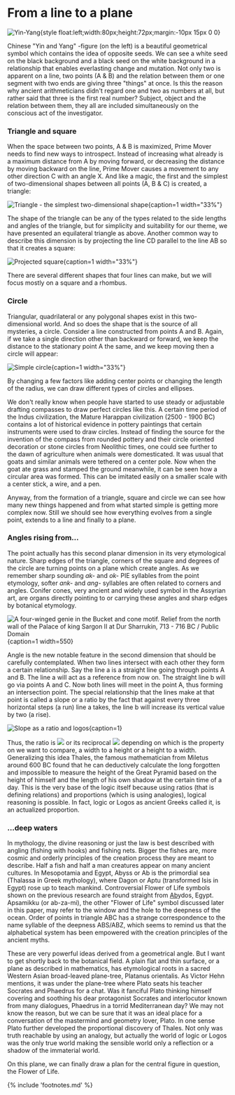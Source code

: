 # From a line to a plane


![Yin-Yang](/media/yin_yang.png){style float:left;width:80px;height:72px;margin:-10px 15px 0 0}

Chinese "Yin and Yang" -figure (on the left) is a beautiful geometrical symbol which contains the idea of opposite seeds. We can see a white seed on the black background and a black seed on the white background in a relationship that enables everlasting change and mutation. Not only two is apparent on a line, two points (A & B) and the relation between them or one segment with two ends are giving three "things" at once. Is this the reason why ancient arithmeticians didn't regard one and two as numbers at all, but rather said that three is the first real number? Subject, object and the relation between them, they all are included simultaneously on the conscious act of the investigator.


### Triangle and square

When the space between two points, A & B is maximized, Prime Mover<!-- cite author="wikipedia.org" title="Unmoved mover" date="" location="" type="website" href="https://en.wikipedia.org/wiki/Unmoved_mover" --> needs to find new ways to introspect. Instead of increasing what already is a maximum distance from A by moving forward, or decreasing the distance by moving backward on the line, Prime Mover causes a movement to any other direction C with an angle X. And like a magic, the first and the simplest of two-dimensional shapes between all points (A, B & C) is created, a triangle:

![Triangle - the simplest two-dimensional shape](/media/abctriangle.png){caption=1 width="33%"}

The shape of the triangle<!-- cite author="mathsisfun.com" title="Equilateral, Isosceles and Scalene Triangle or Acute, Right and Obtuse Triangle" date="" location="" type="website" href="https://www.mathsisfun.com/triangle.html" --> can be any of the types related to the side lengths and angles of the triangle, but for simplicity and suitability for our theme, we have presented an equilateral triangle as above. Another common way to describe this dimension is by projecting the line CD parallel to the line AB so that it creates a square:

![Projected square](/media/abcdsquare.png){caption=1 width="33%"}

There are several different shapes that four lines can make<!-- cite author="mathsisfun.com" title="Quadrilaterals" date="" location="" type="website" href="https://www.mathsisfun.com/quadrilaterals.html" -->, but we will focus mostly on a square and a rhombus. 


### Circle

Triangular, quadrilateral or any polygonal shapes exist in this two-dimensional world. And so does the shape that is the source of all mysteries, a circle. Consider a line constructed from points A and B. Again, if we take a single direction other than backward or forward, we keep the distance to the stationary point A the same, and we keep moving then a circle will appear:

![Simple circle](/media/abcircle.png){caption=1 width="33%"}

By changing a few factors like adding center points or changing the length of the radius, we can draw different types of circles and ellipses.

We don't really know when people have started to use steady or adjustable drafting compasses to draw perfect circles like this. A certain time period of the Indus civilization, the Mature Harappan civilization (2500 - 1900 BC) contains a lot of historical evidence in pottery paintings that certain instruments were used to draw circles<!-- cite author="Sitabhra Sinha, Nisha Yadav, Mayank N. Vahia" title="'In Square Circle: Geometric Knowledge of the Indus Civilization' on Math Unlimited: Essays in Mathematics" date="2012" location="Chapter 27" type="article" href="http://www.tifr.res.in/~archaeo/papers/Harappan%20Civilisation/Mathematics%20of%20Harappans.pdf" -->. Instead of finding the source for the invention of the compass from rounded pottery and their circle oriented decoration or stone circles from Neolithic times, one could see further to the dawn of agriculture when animals were domesticated. It was usual that goats and similar animals were tethered on a center pole. Now when the goat ate grass and stamped the ground meanwhile, it can be seen how a circular area was formed<!-- cite author="history.stackexchange.com" title="When were domesticated animals tethered on a pole with a rope?" date="" location="" type="website" href="http://history.stackexchange.com/questions/16840/when-were-domesticated-animals-tethered-on-a-pole-with-a-rope" -->. This can be imitated easily on a smaller scale with a center stick, a wire, and a pen. 

Anyway, from the formation of a triangle, square and circle we can see how many new things happened and from what started simple is getting more complex now. Still we should see how everything evolves from a single point, extends to a line and finally to a plane. 


### Angles rising from...

The point actually has this second planar dimension in its very etymological nature. Sharp edges of the triangle, corners of the square and degrees of the circle are turning points on a plane which create angles. As we remember sharp sounding *ak-* and *ok-* PIE syllables from the point etymology, softer *ank-* and *ang-* syllables<!-- cite author="utexas.edu" title="Indo-European Lexicon" date="" location="2. ank-, ang-" type="website" href="http://www.utexas.edu/cola/centers/lrc/ielex/X/P0089.html" --> are often related to corners and angles. Conifer<!-- cite author="etymonline.com" title="Conifer" date="" location="" type="website" href="http://www.etymonline.com/index.php?term=conifer" --> cones<!-- cite author="wiktionary.org" title="Cone" date="" location="" type="website" href="https://en.wiktionary.org/wiki/cone" -->, very ancient and widely used symbol in the Assyrian art, are organs directly pointing to or carrying these angles and sharp edges by botanical etymology.

![A four-winged genie in the Bucket and cone motif. Relief from the north wall of the Palace of king Sargon II at Dur Sharrukin, 713 - 716 BC / Public Domain](/media/genie_dur_sharrukin.jpg){caption=1 width=550}

Angle is the new notable feature in the second dimension that should be carefully contemplated. When two lines intersect with each other they form a certain relationship. Say the line a is a straight line going through points A and B. The line a will act as a reference from now on. The straight line b will go via points A and C. Now both lines will meet in the point A, thus forming an intersection point. The special relationship that the lines make at that point is called a slope or a ratio by the fact that against every three horizontal steps (a run) line a takes, the line b will increase its vertical value by two (a rise).

![Slope as a ratio and logos](/media/3per2slope.png){caption=1}

Thus, the ratio is <img src="/media/math/32.png" class="math line2" /> or its reciprocal <img src="/media/math/23.png" class="math line2" /> depending on which is the property on we want to compare, a width to a height or a height to a width. Generalizing this idea Thales, the famous mathematician from Miletus around 600 BC found that he can deductively calculate the long forgotten and impossible to measure the height of the Great Pyramid based on the height of himself and the length of his own shadow at the certain time of a day<!-- cite author="Julia E. Diggins" title="String, Straightedge, and Shadow" date="1965" location="Chapter 8" type="book" href="http://www.anselm.edu/homepage/dbanach/thales.htm" -->. This is the very base of the logic itself because using ratios (that is defining relations) and proportions (which is using analogies), logical reasoning is possible. In fact, logic or Logos as ancient Greeks called it, is an actualized proportion.


### ...deep waters

In mythology, the divine reasoning or just the law is best described with angling (fishing with hooks) and fishing nets. Bigger the fishes are, more cosmic and orderly principles of the creation process they are meant to describe. Half a fish and half a man creatures appear on many ancient cultures. In Mesopotamia and Egypt, Abyss or Ab is the primordial sea (Thalassa<!-- cite author="wikipedia.org" title="Thalassa (mythology)" date="" location="" type="website" href="https://en.wikipedia.org/wiki/Thalassa_(mythology)" --> in Greek mythology), where Dagon<!-- cite author="wikipedia.org" title="Dagon" date="" location="" type="website" href="https://en.wikipedia.org/wiki/Dagon" --> or Aptu<!-- cite author="wikipedia.org" title="Aptu" date="" location="" type="website" href="https://en.wikipedia.org/wiki/Aptu" --> (transformed Isis in Egypt) rose up to teach mankind. Controversial Flower of Life symbols shown on the previous research are found straight from <u>Ab</u>ydos, Egypt. Apsamikku (or ab-za-mi), the other "Flower of Life" symbol discussed later in this paper, may refer to the window and the hole to the deepness of the ocean. Order of points in triangle ABC has a strange correspondence to the name syllable of the deepness ABS/ABZ, which seems to remind us that the alphabetical system has been empowered with the creation principles of the ancient myths.

These are very powerful ideas derived from a geometrical angle. But I want to get shortly back to the botanical field. A plain flat and thin surface, or a plane as described in mathematics, has etymological roots in a sacred Western Asian broad-leaved plane-tree, Platanus orientalis<!-- cite author="wikipedia.org" title="Platanus orientalis" date="" location="" type="website" href="https://en.wikipedia.org/wiki/Platanus_orientalis" -->. As Victor Hehn mentions, it was under the plane-tree where Plato seats his teacher Socrates and Phaedrus for a chat<!-- cite author="Victor Hehn" title="Cultivated Plants and Domesticated Animals in Their Migration from Asia to Europe" date="1891" location="Page 217" type="book" href="http://www.survivorlibrary.com/library/cultivated_plants_and_domestic_animals-1891.pdf" -->. Was it fanciful Plato thinking himself covering and soothing his dear protagonist Socrates and interlocutor known from many dialogues, Phaedrus<!-- cite author="Plato" title="Phaedrus" date="360 BC" location="" type="book" href="http://classics.mit.edu/Plato/phaedrus.html" --> in a torrid Mediterranean day? We may not know the reason, but we can be sure that it was an ideal place for a conversation of the mastermind and geometry lover, Plato. In one sense Plato further developed the proportional discovery of Thales. Not only was truth reachable by using an analogy, but actually the world of logic or Logos was the only true world making the sensible world only a reflection or a shadow of the immaterial world.

On this plane, we can finally draw a plan for the central figure in question, the Flower of Life.

{% include 'footnotes.md' %}
